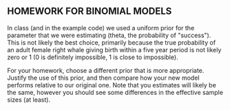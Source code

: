 ## HOMEWORK FOR BINOMIAL MODELS

In class (and in the example code) we used a uniform prior for the parameter that we were estimating (theta, the probability of "success"). This is not likely the best choice, primarily because the true probability of an adult female right whale giving birth within a five year period is not likely zero or 1 (0 is definitely impossible, 1 is close to impossible).

For your homework, choose a different prior that is more appropriate. Justify the use of this prior, and then compare how your new model performs relative to our original one. Note that you estimates will likely be the same, however you should see some differences in the effective sample sizes (at least).
